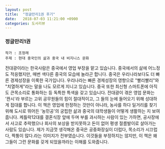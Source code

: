 ```yaml
---
layout: post
title:  "정글만리1권 후기"
date:   2018-07-03 11:21:00 +0900
categories: 도서리뷰
---
```



### 정글만리1권

```
작가 : 조정래
주제 : 현대 중국인의 삶과 중국 내 비지니스 문화
```

전대광이라는 한국사람은 중국에서 영업 부장을 맡고 있습니다. 중국에서의 삶에 어느정도 적응했지만,  매번 색다른 중국의 모습에 놀라곤 합니다. 중국은 우리나라보다도 더 빠른 경제성장을 이룩한 국가입니다.  우리나라는 빠른 경제성장의 영향으로 "빨리빨리"와 "치열하게"라는 말을 나도 모르게 지니고 있습니다. 중국 또한 최신형 스마트폰에 아직도 큰목소리로 통화하는 등 독특한 특색을 갖고 있습니다. 전대광이 겪은 영업 문화는 '꽌시'라 부르는 고위 공무원들의 힘이 절대적이고, 그 들의 눈에 들어오기 위해 성대하게 접대를 합니다.  이 책은 영업에 한정하는 것만이 아니라, 농사를 하다 일거리를 찾기위해 도시로 뛰어든 '농민공'의 궁핍한 삶과 중국의 대학생들이 어떻게 생활하는 지 보여줍니다. 케틀락12대를 결혼식장 앞에 두며 부를 과시하는 사람이 있는 가하면, 공사장에서 사고로 추락했으나 회사의 보상을 받지못하고 돈이 없어 평생 절름발이로 살아가는 사람도 있습니다. 제가 지금껏 생각해온 중국은  공중화장실이 더럽다, 목소리가 시끄럽다, 짝퉁이 많다.라는 이미지가 전부였습니다. 이것들을 부정하지는 않지만, 이 책은 왜 그들이 그런 문화를 갖게 되었을까라는 이해를 도와줍니다.
